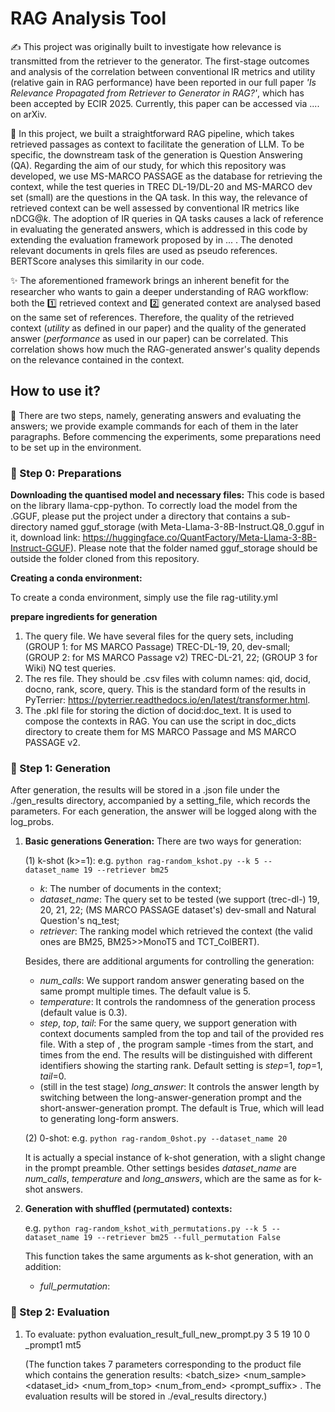 # RAG Analysis Tool

:writing_hand: This project was originally built to investigate how relevance is transmitted from the retriever to the generator. The first-stage outcomes and analysis of the correlation between conventional IR metrics and utility (relative gain in RAG performance) have been reported in our full paper _'Is Relevance Propagated from Retriever to
Generator in RAG?'_, which has been accepted by ECIR 2025. Currently, this paper can be accessed via .... on arXiv.

:dart: In this project, we built a straightforward RAG pipeline, which takes retrieved passages as context to facilitate the generation of LLM. To be specific, the downstream task of the generation is Question Answering (QA). Regarding the aim of our study, for which this repository was developed, we use MS-MARCO PASSAGE as the database for retrieving the context, while the test queries in TREC DL-19/DL-20 and MS-MARCO dev set (small) are the questions in the QA task. In this way, the relevance of retrieved context can be well assessed by conventional IR metrics like nDCG@*k*. The adoption of IR queries in QA tasks causes a lack of reference in evaluating the generated answers, which is addressed in this code by extending the evaluation framework proposed by in ... . The denoted relevant documents in qrels files are used as pseudo references. BERTScore analyses this similarity in our code.

:sparkles: The aforementioned framework brings an inherent benefit for the researcher who wants to gain a deeper understanding of RAG workflow: both the :one: retrieved context and :two: generated context are analysed based on the same set of references. Therefore, the quality of the retrieved context (_utility_ as defined in our paper) and the quality of the generated answer (_performance_ as used in our paper) can be correlated. This correlation shows how much the RAG-generated answer's quality depends on the relevance contained in the context.

## How to use it?

:footprints: There are two steps, namely, generating answers and evaluating the answers; we provide example commands for each of them in the later paragraphs. Before commencing the experiments, some preparations need to be set up in the environment.

### :large_blue_diamond: Step 0: Preparations

**Downloading the quantised model and necessary files:** This code is based on the library llama-cpp-python. To correctly load the model from the .GGUF, please put the project under a directory that contains a sub-directory named 
gguf_storage (with Meta-Llama-3-8B-Instruct.Q8_0.gguf in it, download link: https://huggingface.co/QuantFactory/Meta-Llama-3-8B-Instruct-GGUF). Please note that the folder named gguf_storage should be outside the folder cloned from this repository.

**Creating a conda environment:**

To create a conda environment, simply use the file rag-utility.yml

**prepare ingredients for generation**

1. The query file. We have several files for the query sets, including (GROUP 1: for MS MARCO Passage) TREC-DL-19, 20, dev-small; (GROUP 2: for MS MARCO Passage v2) TREC-DL-21, 22; (GROUP 3 for Wiki) NQ test queries.
2. The res file. They should be .csv files with column names: qid, docid, docno, rank, score, query. This is the standard form of the results in PyTerrier: https://pyterrier.readthedocs.io/en/latest/transformer.html. 
3. The .pkl file for storing the diction of docid:doc_text. It is used to compose the contexts in RAG. You can use the script in doc_dicts directory to create them for MS MARCO Passage and MS MARCO PASSAGE v2.

### :large_blue_diamond: Step 1: Generation

After generation, the results will be stored in a .json file under the ./gen_results directory, accompanied by a setting_file, which records the parameters. For each generation, the answer will be logged along with the log_probs.

1. **Basic generations Generation:**
   There are two ways for generation:
   
   (1) k-shot (k>=1): e.g. ```python rag-random_kshot.py --k 5 --dataset_name 19 --retriever bm25```
      - _k_: The number of documents in the context;
      - _dataset_name_: The query set to be tested (we support (trec-dl-) 19, 20, 21, 22; (MS MARCO PASSAGE dataset's) dev-small and Natural Question's nq_test;
      - _retriever_: The ranking model which retrieved the context (the valid ones are BM25, BM25>>MonoT5 and TCT_ColBERT).
   
      Besides, there are additional arguments for controlling the generation:
      - _num_calls_: We support random answer generating based on the same prompt multiple times. The default value is 5.
      - _temperature_: It controls the randomness of the generation process (default value is 0.3).
      - _step_, _top_, _tail_: For the same query, we support generation with context documents sampled from the top and tail of the provided res file. With a step of <step>, the program sample <top>-times from the start, and <tail> times from the end. The results will be distinguished with different identifiers showing the starting rank. Default setting is _step_=1, _top_=1, _tail_=0.
      - (still in the test stage) _long_answer_: It controls the answer length by switching between the long-answer-generation prompt and the short-answer-generation prompt. The default is True, which will lead to generating long-form answers.
   
   (2) 0-shot: e.g. ```python rag-random_0shot.py --dataset_name 20```

      It is actually a special instance of k-shot generation, with a slight change in the prompt preamble. Other settings besides _dataset_name_ are _num_calls_, _temperature_ and _long_answers_, which are the same as for k-shot answers.

3. **Generation with shuffled (permutated) contexts:**
   
   e.g. ```python rag-random_kshot_with_permutations.py --k 5 --dataset_name 19 --retriever bm25 --full_permutation False```

   This function takes the same arguments as k-shot generation, with an addition:

   - _full_permutation_: 

### :large_blue_diamond: Step 2: Evaluation

1. To evaluate: python evaluation_result_full_new_prompt.py 3 5 19 10 0 _prompt1 mt5

   (The function takes 7 parameters corresponding to the product file which contains the generation results: <batch_size> <num_sample> <dataset_id> <num_from_top> <num_from_end> <prompt_suffix> <retriever>.
   The evaluation results will be stored in ./eval_results directory.)
